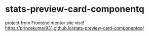 # stats-preview-card-componentq
project from Frontend mentor site
visit!
https://princekumar931.github.io/stats-preview-card-componentqq/
